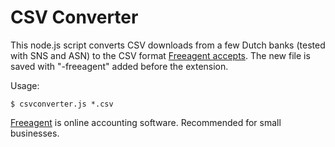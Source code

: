 # CSV Converter

This node.js script converts CSV downloads from a few Dutch banks (tested with SNS and ASN) to the CSV format [Freeagent accepts](http://www.freeagent.com/support/kb/banking/file-format-for-bank-upload-csv). The new file is saved with "-freeagent" added before the extension.

Usage:

    $ csvconverter.js *.csv

[Freeagent](http://www.freeagent.com) is online accounting software. Recommended for small businesses.
